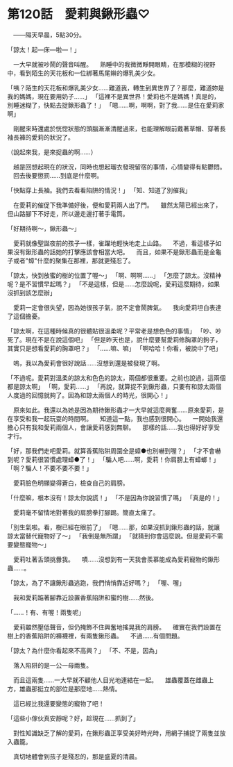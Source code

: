 # 第120話　愛莉與鍬形蟲♡

　——隔天早晨，5點30分。

「諒太！起—床—啦—！」

　一大早就被吵鬧的聲音叫醒。
　熟睡中的我微微睜開眼睛，在那模糊的視野中，看到陌生的天花板和一位綁著馬尾辮的爆乳美少女。

「咦？陌生的天花板和爆乳美少女……難道我，轉生到異世界了？那麼，難道妳是我的媽媽，現在要用奶子……」
「這裡不是異世界！愛莉也不是媽媽！真是的，別睡迷糊了，快點去捉鍬形蟲了！」
「嗯……啊，啊啊，對了我……是住在愛莉家啊」

　剛醒來時還處於恍惚狀態的頭腦漸漸清醒過來，也能理解眼前戴著草帽、穿著長袖長褲的愛莉的狀況了。

（說起來我，是來捉蟲的啊……）

　越是回想起現在的狀況，同時也想起瑠衣發現留宿的事情，心情變得有點鬱悶。
　回去後要懲罰……到底是什麼啊。

「快點穿上長袖。我們去看看陷阱的情況！」
「知、知道了別催我」

　在愛莉的催促下我準備好後，便和愛莉兩人出了門。
　雖然太陽已經出來了，但山路腳下不好走，所以邊走邊打著手電筒。

「好期待啊～，鍬形蟲～」

　愛莉就像聖誕夜前的孩子一樣，雀躍地輕快地走上山路。
　不過，看這樣子如果沒有鍬形蟲的話她的打擊應該會相當大吧。
　而且，如果不是鍬形蟲而是金龜子或者"蟑"什麼的聚集在那裡，那就更殘忍了。

「諒太，快到放蜜的樹的位置了喔～」
「啊、啊啊……」
「怎麼了諒太。沒精神呢？是不習慣早起嗎？」
「不是這樣，但是……怎麼說呢，愛莉這麼期待，如果沒抓到該怎麼辦」

　愛莉一定會很失望，因為她很孩子氣，說不定會鬧脾氣。
　我向愛莉坦白表達了這個擔憂。

「諒太啊，在這種時候真的很體貼很溫柔呢？平常老是想色色的事情」
「吵、吵死了。現在不是在說這個吧」
「但是昨天也是，說什麼要幫愛莉修胸罩的鉤子，其實只是想看愛莉的胸罩吧？」
「……嘛、嘛」
「啊哈哈！你看，被說中了吧」

　嗚，我以為愛莉會很好說話……沒想到還是被發現了啊。

「不過呢。愛莉對溫柔的諒太和色色的諒太，兩個都很重要。之前也說過，這兩個都是諒太啊」
「啊，愛莉……」
「再說，就算捉不到鍬形蟲，只要有和諒太兩個人度過的回憶就夠了。因為和諒太兩個人的時光，很開心！」

　原來如此。我還以為她是因為期待鍬形蟲才一大早就這麼興奮……原來愛莉，是在享受和我一起玩耍的時間啊。
　知道這一點，我也感到很開心。
　一開始我還擔心只有我和愛莉兩個人，會讓愛莉感到無聊。
　那樣的話……我也得好好享受才行。

「好，那我們走吧愛莉。就算香蕉陷阱周圍全是蟑●也別嚇到喔？」
「才不會嚇到呢？愛莉很習慣處理蟑●了！」
「騙人吧……啊，愛莉！你肩膀上有蟑螂！」
「啊？騙人！不要不要不要！」

　愛莉臉色明顯變得蒼白，檢查自己的肩膀。

「什麼嘛，根本沒有！諒太你說謊！」
「不是因為你說習慣了嗎」
「真是的！」

　愛莉毫不留情地對著我的肩膀拳打腳踢。簡直太痛了。

「別生氣啦。看，樹已經在眼前了」
「嗯……那，如果沒抓到鍬形蟲的話，就讓諒太當替代寵物好了～」
「我倒是無所謂」
「就猜到你會這麼說。但是愛莉不需要變態寵物～」

　愛莉吐著舌頭挑釁我。
　嘖……沒想到有一天我會羨慕能成為愛莉寵物的鍬形蟲……。

「諒太，為了不讓鍬形蟲逃跑，我們悄悄靠近好嗎？」
「喔、喔」

　我和愛莉踮著腳靠近設置香蕉陷阱和蜜的樹……然後。

「……！有、有喔！兩隻呢」

　愛莉雖然壓低聲音，但仍掩飾不住興奮地搖晃我的肩膀。
　確實在我們設置在樹上的香蕉陷阱的褲襪裡，有兩隻鍬形蟲。
　不過……有個問題。

「諒太？為什麼你看起來不高興？」
「不、不是，因為」

　落入陷阱的是一公一母兩隻。

　而且這兩隻……一大早就不顧他人目光地連結在一起。
　雄蟲覆蓋在雌蟲上方，雄蟲那挺立的部位是那麼地……熱情。

　這已經比我還要變態的寵物了吧！

「這些小傢伙真安靜呢？好，趁現在……抓到了」

　對性知識缺乏了解的愛莉，在鍬形蟲正享受美好時光時，用網子捕捉了兩隻並放入蟲籠。

　真切地體會到孩子是殘忍的，那是盛夏的清晨。